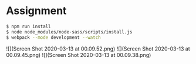 # Assignment

```bash
$ npm run install
$ node node_modules/node-sass/scripts/install.js
$ webpack --mode development --watch
```

![](Screen Shot 2020-03-13 at 00.09.52.png)
![](Screen Shot 2020-03-13 at 00.09.45.png)
![](Screen Shot 2020-03-13 at 00.09.38.png)
